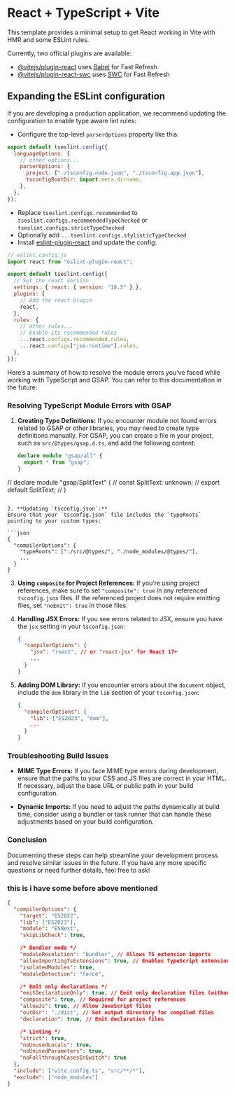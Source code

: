 # React + TypeScript + Vite

This template provides a minimal setup to get React working in Vite with HMR and some ESLint rules.

Currently, two official plugins are available:

- [@vitejs/plugin-react](https://github.com/vitejs/vite-plugin-react/blob/main/packages/plugin-react/README.md) uses [Babel](https://babeljs.io/) for Fast Refresh
- [@vitejs/plugin-react-swc](https://github.com/vitejs/vite-plugin-react-swc) uses [SWC](https://swc.rs/) for Fast Refresh

## Expanding the ESLint configuration

If you are developing a production application, we recommend updating the configuration to enable type aware lint rules:

- Configure the top-level `parserOptions` property like this:

```js
export default tseslint.config({
  languageOptions: {
    // other options...
    parserOptions: {
      project: ["./tsconfig.node.json", "./tsconfig.app.json"],
      tsconfigRootDir: import.meta.dirname,
    },
  },
});
```

- Replace `tseslint.configs.recommended` to `tseslint.configs.recommendedTypeChecked` or `tseslint.configs.strictTypeChecked`
- Optionally add `...tseslint.configs.stylisticTypeChecked`
- Install [eslint-plugin-react](https://github.com/jsx-eslint/eslint-plugin-react) and update the config:

```js
// eslint.config.js
import react from "eslint-plugin-react";

export default tseslint.config({
  // Set the react version
  settings: { react: { version: "18.3" } },
  plugins: {
    // Add the react plugin
    react,
  },
  rules: {
    // other rules...
    // Enable its recommended rules
    ...react.configs.recommended.rules,
    ...react.configs["jsx-runtime"].rules,
  },
});
```

Here’s a summary of how to resolve the module errors you've faced while working with TypeScript and GSAP. You can refer to this documentation in the future:

### Resolving TypeScript Module Errors with GSAP

1. **Creating Type Definitions:**
   If you encounter module not found errors related to GSAP or other libraries, you may need to create type definitions manually. For GSAP, you can create a file in your project, such as `src/@types/gsap.d.ts`, and add the following content:

   ```typescript
   declare module "gsap/all" {
     export * from "gsap";
   }
   ```

// declare module "gsap/SplitText" {
// const SplitText: unknown;
// export default SplitText;
// }

````

2. **Updating `tsconfig.json`:**
Ensure that your `tsconfig.json` file includes the `typeRoots` pointing to your custom types:

```json
{
  "compilerOptions": {
    "typeRoots": ["./src/@types/", "./node_modules/@types/"],
    ...
  }
}
````

3. **Using `composite` for Project References:**
   If you’re using project references, make sure to set `"composite": true` in any referenced `tsconfig.json` files. If the referenced project does not require emitting files, set `"noEmit": true` in those files.

4. **Handling JSX Errors:**
   If you see errors related to JSX, ensure you have the `jsx` setting in your `tsconfig.json`:

   ```json
   {
     "compilerOptions": {
       "jsx": "react", // or "react-jsx" for React 17+
       ...
     }
   }
   ```

5. **Adding DOM Library:**
   If you encounter errors about the `document` object, include the `dom` library in the `lib` section of your `tsconfig.json`:

   ```json
   {
     "compilerOptions": {
       "lib": ["ES2023", "dom"],
       ...
     }
   }
   ```

### Troubleshooting Build Issues

- **MIME Type Errors:**
  If you face MIME type errors during development, ensure that the paths to your CSS and JS files are correct in your HTML. If necessary, adjust the base URL or public path in your build configuration.

- **Dynamic Imports:**
  If you need to adjust the paths dynamically at build time, consider using a bundler or task runner that can handle these adjustments based on your build configuration.

### Conclusion

Documenting these steps can help streamline your development process and resolve similar issues in the future. If you have any more specific questions or need further details, feel free to ask!

### this is i have some before above mentioned

```json
{
  "compilerOptions": {
    "target": "ES2022",
    "lib": ["ES2023"],
    "module": "ESNext",
    "skipLibCheck": true,

    /* Bundler mode */
    "moduleResolution": "bundler", // Allows TS extension imports
    "allowImportingTsExtensions": true, // Enables TypeScript extensions in imports
    "isolatedModules": true,
    "moduleDetection": "force",

    /* Emit only declarations */
    "emitDeclarationOnly": true, // Emit only declaration files (without JS)
    "composite": true, // Required for project references
    "allowJs": true, // Allow JavaScript files
    "outDir": "./dist", // Set output directory for compiled files
    "declaration": true, // Emit declaration files

    /* Linting */
    "strict": true,
    "noUnusedLocals": true,
    "noUnusedParameters": true,
    "noFallthroughCasesInSwitch": true
  },
  "include": ["vite.config.ts", "src/**/*"],
  "exclude": ["node_modules"]
}
```
